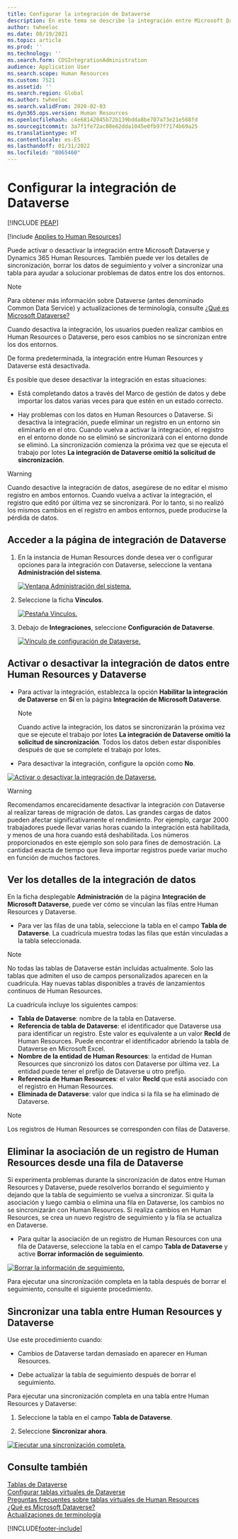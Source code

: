 ```yaml
---
title: Configurar la integración de Dataverse
description: En este tema se describe la integración entre Microsoft Dataverse y Dynamics 365 Human Resources.
author: twheeloc
ms.date: 08/19/2021
ms.topic: article
ms.prod: ''
ms.technology: ''
ms.search.form: CDSIntegrationAdministration
audience: Application User
ms.search.scope: Human Resources
ms.custom: 7521
ms.assetid: ''
ms.search.region: Global
ms.author: twheeloc
ms.search.validFrom: 2020-02-03
ms.dyn365.ops.version: Human Resources
ms.openlocfilehash: c4e68142045b72b139bdda8be707a73e21e568fd
ms.sourcegitcommit: 3a7f1fe72ac08e62dda1045e0fb97f7174b69a25
ms.translationtype: HT
ms.contentlocale: es-ES
ms.lasthandoff: 01/31/2022
ms.locfileid: "8065460"
---
```

# <a name="configure-dataverse-integration"></a>Configurar la integración de Dataverse


[!INCLUDE [PEAP](../includes/peap-2.md)]

[!include [Applies to Human Resources](../includes/applies-to-hr.md)]

Puede activar o desactivar la integración entre Microsoft Dataverse y Dynamics 365 Human Resources. También puede ver los detalles de sincronización, borrar los datos de seguimiento y volver a sincronizar una tabla para ayudar a solucionar problemas de datos entre los dos entornos.

> [!NOTE]
> Para obtener más información sobre Dataverse (antes denominado Common Data Service) y actualizaciones de terminología, consulte [¿Qué es Microsoft Dataverse?](/powerapps/maker/data-platform/data-platform-intro)

Cuando desactiva la integración, los usuarios pueden realizar cambios en Human Resources o Dataverse, pero esos cambios no se sincronizan entre los dos entornos.

De forma predeterminada, la integración entre Human Resources y Dataverse está desactivada.

Es posible que desee desactivar la integración en estas situaciones:

- Está completando datos a través del Marco de gestión de datos y debe importar los datos varias veces para que estén en un estado correcto.

- Hay problemas con los datos en Human Resources o Dataverse. Si desactiva la integración, puede eliminar un registro en un entorno sin eliminarlo en el otro. Cuando vuelva a activar la integración, el registro en el entorno donde no se eliminó se sincronizará con el entorno donde se eliminó. La sincronización comienza la próxima vez que se ejecuta el trabajo por lotes **La integración de Dataverse omitió la solicitud de sincronización**.

> [!WARNING]
> Cuando desactive la integración de datos, asegúrese de no editar el mismo registro en ambos entornos. Cuando vuelva a activar la integración, el registro que editó por última vez se sincronizará. Por lo tanto, si no realizó los mismos cambios en el registro en ambos entornos, puede producirse la pérdida de datos.

## <a name="access-the-dataverse-integration-page"></a>Acceder a la página de integración de Dataverse

1. En la instancia de Human Resources donde desea ver o configurar opciones para la integración con Dataverse, seleccione la ventana **Administración del sistema**.

    [![Ventana Administración del sistema.](./media/hr-select-system-administration.png)](./media/hr-select-system-administration.png)

2. Seleccione la ficha **Vínculos**.

    [![Pestaña Vínculos.](./media/hr-system-administration-links.png)](./media/hr-system-administration-links.png)

3. Debajo de **Integraciones**, seleccione **Configuración de Dataverse**.

    [![Vínculo de configuración de Dataverse.](./media/hr-admin-integration-dataverse-select.png)](./media/hr-admin-integration-dataverse-select.png)

## <a name="turn-data-integration-between-human-resources-and-dataverse-on-or-off"></a>Activar o desactivar la integración de datos entre Human Resources y Dataverse

- Para activar la integración, establezca la opción **Habilitar la integración de Dataverse** en **Sí** en la página **Integración de Microsoft Dataverse**.

    > [!NOTE]
    > Cuando active la integración, los datos se sincronizarán la próxima vez que se ejecute el trabajo por lotes **La integración de Dataverse omitió la solicitud de sincronización**. Todos los datos deben estar disponibles después de que se complete el trabajo por lotes.

- Para desactivar la integración, configure la opción como **No**.

[![Activar o desactivar la integración de Dataverse.](./media/hr-admin-integration-dataverse-enable-disable.png)](./media/hr-admin-integration-dataverse-enable-disable.png)

> [!WARNING]
> Recomendamos encarecidamente desactivar la integración con Dataverse al realizar tareas de migración de datos. Las grandes cargas de datos pueden afectar significativamente el rendimiento. Por ejemplo, cargar 2000 trabajadores puede llevar varias horas cuando la integración está habilitada, y menos de una hora cuando está deshabilitada. Los números proporcionados en este ejemplo son solo para fines de demostración. La cantidad exacta de tiempo que lleva importar registros puede variar mucho en función de muchos factores.

## <a name="view-data-integration-details"></a>Ver los detalles de la integración de datos

En la ficha desplegable **Administración** de la página **Integración de Microsoft Dataverse**, puede ver cómo se vinculan las filas entre Human Resources y Dataverse.

- Para ver las filas de una tabla, seleccione la tabla en el campo **Tabla de Dataverse**. La cuadrícula muestra todas las filas que están vinculadas a la tabla seleccionada.

> [!NOTE]
> No todas las tablas de Dataverse están incluidas actualmente. Solo las tablas que admiten el uso de campos personalizados aparecen en la cuadrícula. Hay nuevas tablas disponibles a través de lanzamientos continuos de Human Resources.

La cuadrícula incluye los siguientes campos:

- **Tabla de Dataverse**: nombre de la tabla en Dataverse.
- **Referencia de tabla de Dataverse**: el identificador que Dataverse usa para identificar un registro. Este valor es equivalente a un valor **RecId** de Human Resources. Puede encontrar el identificador abriendo la tabla de Dataverse en Microsoft Excel.
- **Nombre de la entidad de Human Resources**: la entidad de Human Resources que sincronizó los datos con Dataverse por última vez. La entidad puede tener el prefijo de Dataverse u otro prefijo.
- **Referencia de Human Resources**: el valor **RecId** que está asociado con el registro en Human Resources.
- **Eliminada de Dataverse**: valor que indica si la fila se ha eliminado de Dataverse.

> [!NOTE]
> Los registros de Human Resources se corresponden con filas de Dataverse.

## <a name="remove-the-association-of-a-human-resources-record-from-a-dataverse-row"></a>Eliminar la asociación de un registro de Human Resources desde una fila de Dataverse

Si experimenta problemas durante la sincronización de datos entre Human Resources y Dataverse, puede resolverlos borrando el seguimiento y dejando que la tabla de seguimiento se vuelva a sincronizar. Si quita la asociación y luego cambia o elimina una fila en Dataverse, los cambios no se sincronizarán con Human Resources. Si realiza cambios en Human Resources, se crea un nuevo registro de seguimiento y la fila se actualiza en Dataverse.

- Para quitar la asociación de un registro de Human Resources con una fila de Dataverse, seleccione la tabla en el campo **Tabla de Dataverse** y active **Borrar información de seguimiento**.

[![Borrar la información de seguimiento.](./media/hr-admin-integration-dataverse-clear-tracking.png)](./media/hr-admin-integration-dataverse-clear-tracking.png)

Para ejecutar una sincronización completa en la tabla después de borrar el seguimiento, consulte el siguiente procedimiento.

## <a name="sync-a-table-between-human-resources-and-dataverse"></a>Sincronizar una tabla entre Human Resources y Dataverse

Use este procedimiento cuando:

- Cambios de Dataverse tardan demasiado en aparecer en Human Resources.

- Debe actualizar la tabla de seguimiento después de borrar el seguimiento.

Para ejecutar una sincronización completa en una tabla entre Human Resources y Dataverse:

1. Seleccione la tabla en el campo **Tabla de Dataverse**.

2. Seleccione **Sincronizar ahora**.

[![Ejecutar una sincronización completa.](./media/hr-admin-integration-dataverse-sync-now.png)](./media/hr-admin-integration-dataverse-sync-now.png)

## <a name="see-also"></a>Consulte también

[Tablas de Dataverse](hr-developer-entities.md)<br>
[Configurar tablas virtuales de Dataverse](hr-admin-integration-common-data-service-virtual-entities.md)<br>
[Preguntas frecuentes sobre tablas virtuales de Human Resources](hr-admin-virtual-entity-faq.md)<br>
[¿Qué es Microsoft Dataverse?](/powerapps/maker/data-platform/data-platform-intro)<br>
[Actualizaciones de terminología](/powerapps/maker/data-platform/data-platform-intro#terminology-updates)


[!INCLUDE[footer-include](../includes/footer-banner.md)]
